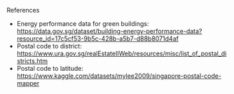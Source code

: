 References
- Energy performance data for green buildings: https://data.gov.sg/dataset/building-energy-performance-data?resource_id=17c5cf53-9b5c-428b-a5b7-d88b8071d4af
- Postal code to district: https://www.ura.gov.sg/realEstateIIWeb/resources/misc/list_of_postal_districts.htm 
- Postal code to latitude: https://www.kaggle.com/datasets/mylee2009/singapore-postal-code-mapper 